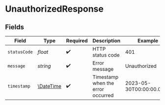 # UnauthorizedResponse


## Fields

| Field                                                         | Type                                                          | Required                                                      | Description                                                   | Example                                                       |
| ------------------------------------------------------------- | ------------------------------------------------------------- | ------------------------------------------------------------- | ------------------------------------------------------------- | ------------------------------------------------------------- |
| `statusCode`                                                  | *float*                                                       | :heavy_check_mark:                                            | HTTP status code                                              | 401                                                           |
| `message`                                                     | *string*                                                      | :heavy_check_mark:                                            | Error message                                                 | Unauthorized                                                  |
| `timestamp`                                                   | [\DateTime](https://www.php.net/manual/en/class.datetime.php) | :heavy_check_mark:                                            | Timestamp when the error occurred                             | 2023-05-30T00:00:00.000Z                                      |